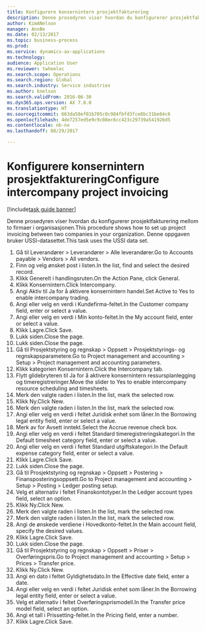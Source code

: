 ```yaml
--- 
title: Konfigurere konsernintern prosjektfakturering
description: Denne prosedyren viser hvordan du konfigurerer prosjektfakturering mellom to firmaer i organisasjonen.
author: KimANelson
manager: AnnBe
ms.date: 02/13/2017
ms.topic: business-process
ms.prod: 
ms.service: dynamics-ax-applications
ms.technology: 
audience: Application User
ms.reviewer: twheeloc
ms.search.scope: Operations
ms.search.region: Global
ms.search.industry: Service industries
ms.author: knelson
ms.search.validFrom: 2016-06-30
ms.dyn365.ops.version: AX 7.0.0
ms.translationtype: HT
ms.sourcegitcommit: 663da58ef01b705c0c984fbfd3fce8bc31be04c6
ms.openlocfilehash: 4de7257ed5e9c9c08ec6cc423c29739a541926d5
ms.contentlocale: nb-no
ms.lasthandoff: 08/29/2017

---
```

# <a name="configure-intercompany-project-invoicing"></a><span data-ttu-id="3d937-103">Konfigurere konsernintern prosjektfakturering</span><span class="sxs-lookup"><span data-stu-id="3d937-103">Configure intercompany project invoicing</span></span>

[!include[task guide banner](../../includes/task-guide-banner.md)]

<span data-ttu-id="3d937-104">Denne prosedyren viser hvordan du konfigurerer prosjektfakturering mellom to firmaer i organisasjonen.</span><span class="sxs-lookup"><span data-stu-id="3d937-104">This procedure shows how to set up project invoicing between two companies in your organization.</span></span> <span data-ttu-id="3d937-105">Denne oppgaven bruker USSI-datasettet.</span><span class="sxs-lookup"><span data-stu-id="3d937-105">This task uses the USSI data set.</span></span>

1. <span data-ttu-id="3d937-106">Gå til Leverandører > Leverandører > Alle leverandører.</span><span class="sxs-lookup"><span data-stu-id="3d937-106">Go to Accounts payable > Vendors > All vendors.</span></span>
2. <span data-ttu-id="3d937-107">Finn og velg ønsket post i listen.</span><span class="sxs-lookup"><span data-stu-id="3d937-107">In the list, find and select the desired record.</span></span>
3. <span data-ttu-id="3d937-108">Klikk Generelt i handlingsruten.</span><span class="sxs-lookup"><span data-stu-id="3d937-108">On the Action Pane, click General.</span></span>
4. <span data-ttu-id="3d937-109">Klikk Konsernintern.</span><span class="sxs-lookup"><span data-stu-id="3d937-109">Click Intercompany.</span></span>
5. <span data-ttu-id="3d937-110">Angi Aktiv til Ja for å aktivere konsernintern handel.</span><span class="sxs-lookup"><span data-stu-id="3d937-110">Set Active to Yes to enable intercompany trading.</span></span>
6. <span data-ttu-id="3d937-111">Angi eller velg en verdi i Kundefirma-feltet.</span><span class="sxs-lookup"><span data-stu-id="3d937-111">In the Customer company field, enter or select a value.</span></span>
7. <span data-ttu-id="3d937-112">Angi eller velg en verdi i Min konto-feltet.</span><span class="sxs-lookup"><span data-stu-id="3d937-112">In the My account field, enter or select a value.</span></span>
8. <span data-ttu-id="3d937-113">Klikk Lagre.</span><span class="sxs-lookup"><span data-stu-id="3d937-113">Click Save.</span></span>
9. <span data-ttu-id="3d937-114">Lukk siden.</span><span class="sxs-lookup"><span data-stu-id="3d937-114">Close the page.</span></span>
10. <span data-ttu-id="3d937-115">Lukk siden.</span><span class="sxs-lookup"><span data-stu-id="3d937-115">Close the page.</span></span>
11. <span data-ttu-id="3d937-116">Gå til Prosjektstyring og regnskap > Oppsett > Prosjektstyrings- og regnskapsparametere.</span><span class="sxs-lookup"><span data-stu-id="3d937-116">Go to Project management and accounting > Setup > Project management and accounting parameters.</span></span>
12. <span data-ttu-id="3d937-117">Klikk kategorien Konsernintern.</span><span class="sxs-lookup"><span data-stu-id="3d937-117">Click the Intercompany tab.</span></span>
13. <span data-ttu-id="3d937-118">Flytt glidebryteren til Ja for å aktivere konsernintern ressursplanlegging og timeregistreringer.</span><span class="sxs-lookup"><span data-stu-id="3d937-118">Move the slider to Yes to enable intercompany resource scheduling and timesheets.</span></span>
14. <span data-ttu-id="3d937-119">Merk den valgte raden i listen.</span><span class="sxs-lookup"><span data-stu-id="3d937-119">In the list, mark the selected row.</span></span>
15. <span data-ttu-id="3d937-120">Klikk Ny.</span><span class="sxs-lookup"><span data-stu-id="3d937-120">Click New.</span></span>
16. <span data-ttu-id="3d937-121">Merk den valgte raden i listen.</span><span class="sxs-lookup"><span data-stu-id="3d937-121">In the list, mark the selected row.</span></span>
17. <span data-ttu-id="3d937-122">Angi eller velg en verdi i feltet Juridisk enhet som låner.</span><span class="sxs-lookup"><span data-stu-id="3d937-122">In the Borrowing legal entity field, enter or select a value.</span></span>
18. <span data-ttu-id="3d937-123">Merk av for Avsett inntekt.</span><span class="sxs-lookup"><span data-stu-id="3d937-123">Select the Accrue revenue check box.</span></span>
19. <span data-ttu-id="3d937-124">Angi eller velg en verdi i feltet Standard timeregistreringskategori.</span><span class="sxs-lookup"><span data-stu-id="3d937-124">In the Default timesheet category field, enter or select a value.</span></span>
20. <span data-ttu-id="3d937-125">Angi eller velg en verdi i feltet Standard utgiftskategori.</span><span class="sxs-lookup"><span data-stu-id="3d937-125">In the Default expense category field, enter or select a value.</span></span>
21. <span data-ttu-id="3d937-126">Klikk Lagre.</span><span class="sxs-lookup"><span data-stu-id="3d937-126">Click Save.</span></span>
22. <span data-ttu-id="3d937-127">Lukk siden.</span><span class="sxs-lookup"><span data-stu-id="3d937-127">Close the page.</span></span>
23. <span data-ttu-id="3d937-128">Gå til Prosjektstyring og regnskap > Oppsett > Postering > Finansposteringsoppsett.</span><span class="sxs-lookup"><span data-stu-id="3d937-128">Go to Project management and accounting > Setup > Posting > Ledger posting setup.</span></span>
24. <span data-ttu-id="3d937-129">Velg et alternativ i feltet Finanskontotyper.</span><span class="sxs-lookup"><span data-stu-id="3d937-129">In the Ledger account types field, select an option.</span></span>
25. <span data-ttu-id="3d937-130">Klikk Ny.</span><span class="sxs-lookup"><span data-stu-id="3d937-130">Click New.</span></span>
26. <span data-ttu-id="3d937-131">Merk den valgte raden i listen.</span><span class="sxs-lookup"><span data-stu-id="3d937-131">In the list, mark the selected row.</span></span>
27. <span data-ttu-id="3d937-132">Merk den valgte raden i listen.</span><span class="sxs-lookup"><span data-stu-id="3d937-132">In the list, mark the selected row.</span></span>
28. <span data-ttu-id="3d937-133">Angi de ønskede verdiene i Hovedkonto-feltet.</span><span class="sxs-lookup"><span data-stu-id="3d937-133">In the Main account field, specify the desired values.</span></span>
29. <span data-ttu-id="3d937-134">Klikk Lagre.</span><span class="sxs-lookup"><span data-stu-id="3d937-134">Click Save.</span></span>
30. <span data-ttu-id="3d937-135">Lukk siden.</span><span class="sxs-lookup"><span data-stu-id="3d937-135">Close the page.</span></span>
31. <span data-ttu-id="3d937-136">Gå til Prosjektstyring og regnskap > Oppsett > Priser > Overføringspris.</span><span class="sxs-lookup"><span data-stu-id="3d937-136">Go to Project management and accounting > Setup > Prices > Transfer price.</span></span>
32. <span data-ttu-id="3d937-137">Klikk Ny.</span><span class="sxs-lookup"><span data-stu-id="3d937-137">Click New.</span></span>
33. <span data-ttu-id="3d937-138">Angi en dato i feltet Gyldighetsdato.</span><span class="sxs-lookup"><span data-stu-id="3d937-138">In the Effective date field, enter a date.</span></span>
34. <span data-ttu-id="3d937-139">Angi eller velg en verdi i feltet Juridisk enhet som låner.</span><span class="sxs-lookup"><span data-stu-id="3d937-139">In the Borrowing legal entity field, enter or select a value.</span></span>
35. <span data-ttu-id="3d937-140">Velg et alternativ i feltet Overføringsprismodell.</span><span class="sxs-lookup"><span data-stu-id="3d937-140">In the Transfer price model field, select an option.</span></span>
36. <span data-ttu-id="3d937-141">Angi et tall i Prissetting-feltet.</span><span class="sxs-lookup"><span data-stu-id="3d937-141">In the Pricing field, enter a number.</span></span>
37. <span data-ttu-id="3d937-142">Klikk Lagre.</span><span class="sxs-lookup"><span data-stu-id="3d937-142">Click Save.</span></span>



